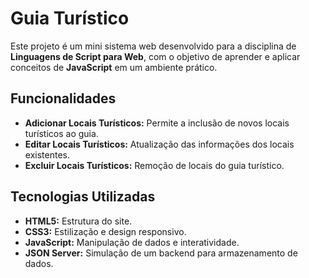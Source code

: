 # Guia Turístico 

Este projeto é um mini sistema web desenvolvido para a disciplina de **Linguagens de Script para Web**, com o objetivo de aprender e aplicar conceitos de **JavaScript** em um ambiente prático.

## Funcionalidades

- **Adicionar Locais Turísticos:** Permite a inclusão de novos locais turísticos ao guia.
- **Editar Locais Turísticos:** Atualização das informações dos locais existentes.
- **Excluir Locais Turísticos:** Remoção de locais do guia turístico.

## Tecnologias Utilizadas

- **HTML5:** Estrutura do site.
- **CSS3:** Estilização e design responsivo.
- **JavaScript:** Manipulação de dados e interatividade.
- **JSON Server:** Simulação de um backend para armazenamento de dados.
